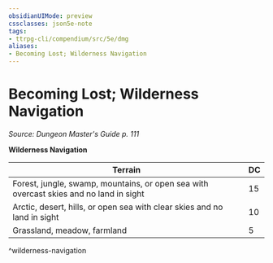 ```yaml
---
obsidianUIMode: preview
cssclasses: json5e-note
tags:
- ttrpg-cli/compendium/src/5e/dmg
aliases:
- Becoming Lost; Wilderness Navigation
---
```

# Becoming Lost; Wilderness Navigation
*Source: Dungeon Master's Guide p. 111* 

**Wilderness Navigation**

| Terrain | DC |
|---------|----|
| Forest, jungle, swamp, mountains, or open sea with overcast skies and no land in sight | 15 |
| Arctic, desert, hills, or open sea with clear skies and no land in sight | 10 |
| Grassland, meadow, farmland | 5 |
^wilderness-navigation